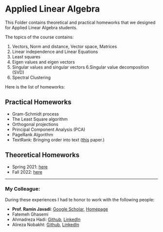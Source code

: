 # Applied Linear Algebra

This Folder contains theoretical and practical homeworks that we designed for Applied Linear Algebra students.

The topics of the course contains:
1. Vectors, Norm and distance, Vector space, Matrices
2. Linear independence and Linear Equations
3. Least squares
4. Eigen values and eigen vectors
5. Singular values and singular vectors
6.Singular value decomposition (SVD)
7. Spectral Clustering

Here is the list of homeworks:

## Practical Homeworks
- Gram-Schmidt process
- The Least Square algorithm
- Orthogonal projections
- Principal Component Analysis (PCA)
- PageRank Algorithm
- TextRank: Bringing order into text ([this](https://aclanthology.org/W04-3252/) paper.)
    
## Theoretical Homeworks
- Spring 2021: [here](Theoretical/Spring2021)
- Fall 2022: [here](Theoretical/Fall2022)

---

### My Colleague:

During these experiences I had te honor to work with the following people:
- **Prof. Ramin Javadi**: [Google Scholar](https://scholar.google.com/citations?user=XlVBJpEAAAAJ&hl=en), [Homepage](https://rjavadi.iut.ac.ir/)
- Fatemeh Ghasemi
- Ahmadreza Hadi: [Github](https://github.com/AhmadrezaHadi), [LinkedIn](https://www.linkedin.com/in/ahmadreza-hadi)
- Alireza Nobakht: [Github](https://github.com/alirezanobakht13), [LinkedIn](https://www.linkedin.com/in/alireza-nobakht)
